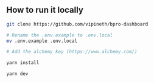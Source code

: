 ## How to run it locally

```bash
git clone https://github.com/vipineth/bpro-dashboard

# Rename the .env.example to .env.local
mv .env.example .env.local

# Add the alchemy key (https://www.alchemy.com/)

yarn install

yarn dev
```
